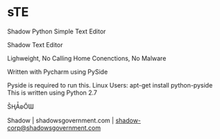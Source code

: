 # sTE
Shadow Python Simple Text Editor

Shadow Text Editor

Lighweight, No Calling Home Conenctions, No Malware

Written with Pycharm using PySide

Pyside is required to run this. Linux Users: apt-get install python-pyside This is written using Python 2.7

ṤⱧǠᴆŐƜ

Shadow | shadowsgovernment.com | shadow-corp@shadowsgovernment.com
